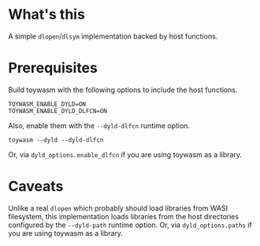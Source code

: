 # What's this

A simple `dlopen`/`dlsym` implementation backed by host functions.

# Prerequisites

Build toywasm with the following options to include the host functions.
```
TOYWASM_ENABLE_DYLD=ON
TOYWASM_ENABLE_DYLD_DLFCN=ON
```

Also, enable them with the `--dyld-dlfcn` runtime option.
```
toywasm --dyld --dyld-dlfcn
```
Or, via `dyld_options.enable_dlfcn` if you are using toywasm as a library.

# Caveats

Unlike a real `dlopen` which probably should load libraries from
WASI filesystem, this implementation loads libraries from
the host directories configured by the `--dyld-path` runtime option.
Or, via `dyld_options.paths` if you are using toywasm as a library.
